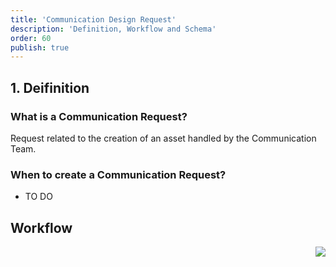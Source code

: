 ```yaml
---
title: 'Communication Design Request'
description: 'Definition, Workflow and Schema'
order: 60
publish: true
---
```


## 1. Deifinition

### What is a Communication Request?

Request related to the creation of an asset handled by the Communication Team.

### When to create a Communication Request?

- TO DO


## Workflow

<Image
	src="/images/handbook/tools/jira/comm-request-workflow.png"
	align="right"
	size="small"
	caption="Communication Request workflow"
	margin="4rem -2rem 0 4rem"
	rounded
	dropShadow
/>

